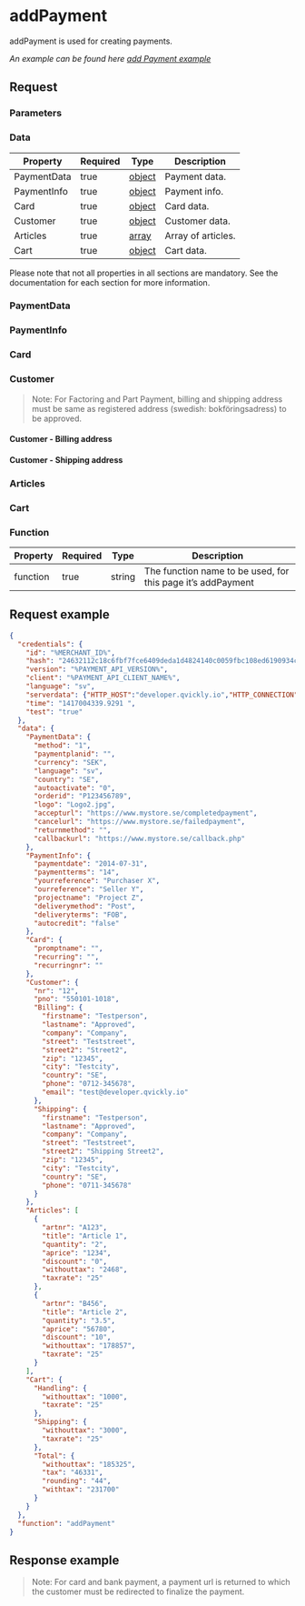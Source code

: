 # addPayment

<include from="Snippets-PaymentAPI.md" element-id="snippet-header"></include>

addPayment is used for creating payments.

*An example can be found here [add Payment example](Add-payment.md)*

## Request

### Parameters
### Data

| Property    | Required | Type                   | Description        |
|-------------|----------|------------------------|--------------------|
| PaymentData | true     | [object](#paymentdata) | Payment data.      |
| PaymentInfo | true     | [object](#paymentinfo) | Payment info.      |
| Card        | true     | [object](#card)        | Card data.         |
| Customer    | true     | [object](#customer)    | Customer data.     |
| Articles    | true     | [array](#articles)     | Array of articles. |
| Cart        | true     | [object](#cart)        | Cart data.         |

Please note that not all properties in all sections are mandatory. See the documentation for each section for more information.

### PaymentData

<include from="Snippets-Request.md" element-id="snippet-paymentdata" />

### PaymentInfo

<include from="Snippets-Request.md" element-id="snippet-paymentinfo" />

### Card

<include from="Snippets-Request.md" element-id="snippet-card" />

### Customer

> Note: For Factoring and Part Payment, billing and shipping address must be same as registered address (swedish: bokföringsadress) to be approved.

<include from="Snippets-Request.md" element-id="snippet-customer" />

#### Customer - Billing address

<include from="Snippets-Request.md" element-id="snippet-billing-address" />

#### Customer - Shipping address

<include from="Snippets-Request.md" element-id="snippet-shipping-address" />

### Articles

<include from="Snippets-Request.md" element-id="snippet-articles" />

### Cart

<include from="Snippets-Request.md" element-id="snippet-cart" />

### Function

| Property | Required | Type   | Description                                                 |
|----------|----------|--------|-------------------------------------------------------------|
| function | true     | string | The function name to be used, for this page it’s addPayment |

## Request example
```json
{
  "credentials": {
    "id": "%MERCHANT_ID%",
    "hash": "24632112c18c6fbf7fce6409deda1d4824140c0059fbc108ed6190934c47709caffcb8f8c47fd770ab53e4637e5dac1b8679faa30a248353775dbf336a67d202",
    "version": "%PAYMENT_API_VERSION%",
    "client": "%PAYMENT_API_CLIENT_NAME%",
    "language": "sv",
    "serverdata": {"HTTP_HOST":"developer.qvickly.io","HTTP_CONNECTION":"keep-alive","HTTP_CACHE_CONTROL":"max-age=0","HTTP_ACCEPT":"text\/html,application\/xhtml+xml,application\/xml;q=0.9,image\/webp,*\/*;q=0.8","HTTP_USER_AGENT":"Mozilla\/5.0 (Macintosh; Intel Mac OS X 10_10_1) AppleWebKit\/537.36 (KHTML, like Gecko) Chrome\/39.0.2171.95 Safari\/537.36","HTTP_ACCEPT_ENCODING":"gzip, deflate, sdch","HTTP_ACCEPT_LANGUAGE":"en-US,en;q=0.8","PATH":"\/sbin:\/usr\/sbin:\/bin:\/usr\/bin","SERVER_SOFTWARE":"Apache\/2.2.26 (Amazon)","SERVER_NAME":"developer.qvickly.io","SERVER_ADDR":"172.31.22.88","SERVER_PORT":"80","REMOTE_ADDR":"2.71.114.219","REMOTE_PORT":"53241","GATEWAY_INTERFACE":"CGI\/1.1","SERVER_PROTOCOL":"HTTP\/1.1","REQUEST_METHOD":"GET","QUERY_STRING":"","REQUEST_TIME":1421313644},
    "time": "1417004339.9291 ",
    "test": "true"
  },
  "data": {
    "PaymentData": {
      "method": "1",
      "paymentplanid": "",
      "currency": "SEK",
      "language": "sv",
      "country": "SE",
      "autoactivate": "0",
      "orderid": "P123456789",
      "logo": "Logo2.jpg",
      "accepturl": "https://www.mystore.se/completedpayment",
      "cancelurl": "https://www.mystore.se/failedpayment",
      "returnmethod": "",
      "callbackurl": "https://www.mystore.se/callback.php"
    },
    "PaymentInfo": {
      "paymentdate": "2014-07-31",
      "paymentterms": "14",
      "yourreference": "Purchaser X",
      "ourreference": "Seller Y",
      "projectname": "Project Z",
      "deliverymethod": "Post",
      "deliveryterms": "FOB",
      "autocredit": "false"
    },
    "Card": {
      "promptname": "",
      "recurring": "",
      "recurringnr": ""
    },
    "Customer": {
      "nr": "12",
      "pno": "550101-1018",
      "Billing": {
        "firstname": "Testperson",
        "lastname": "Approved",
        "company": "Company",
        "street": "Teststreet",
        "street2": "Street2",
        "zip": "12345",
        "city": "Testcity",
        "country": "SE",
        "phone": "0712-345678",
        "email": "test@developer.qvickly.io"
      },
      "Shipping": {
        "firstname": "Testperson",
        "lastname": "Approved",
        "company": "Company",
        "street": "Teststreet",
        "street2": "Shipping Street2",
        "zip": "12345",
        "city": "Testcity",
        "country": "SE",
        "phone": "0711-345678"
      }
    },
    "Articles": [
      {
        "artnr": "A123",
        "title": "Article 1",
        "quantity": "2",
        "aprice": "1234",
        "discount": "0",
        "withouttax": "2468",
        "taxrate": "25"
      },
      {
        "artnr": "B456",
        "title": "Article 2",
        "quantity": "3.5",
        "aprice": "56780",
        "discount": "10",
        "withouttax": "178857",
        "taxrate": "25"
      }
    ],
    "Cart": {
      "Handling": {
        "withouttax": "1000",
        "taxrate": "25"
      },
      "Shipping": {
        "withouttax": "3000",
        "taxrate": "25"
      },
      "Total": {
        "withouttax": "185325",
        "tax": "46331",
        "rounding": "44",
        "withtax": "231700"
      }
    }
  },
  "function": "addPayment"
}
```

## Response example

> Note: For card and bank payment, a payment url is returned to which the customer must be redirected to finalize the payment.

<include from="Snippets-Response.md" element-id="snippet-payment"></include>

<include from="Snippets-Response.md" element-id="snippet-payment-json"></include>